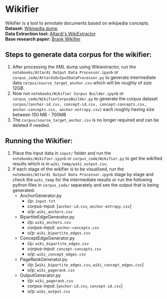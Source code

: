 # Wikifier
Wikifier is a tool to annotate documents based on wikipedia concepts.<br>
<b>Dataset:</b> <a href="https://dumps.wikimedia.org/" target="_blank">Wikipedia dump</a><br>
<b>Data Extraction tool:</b> <a href= "https://github.com/attardi/wikiextractor" target="_blank">Attardi's WikiExtractor</a><br>
<b>Base research paper:</b> <a href="https://ailab.ijs.si/dunja/SiKDD2017/Papers/Brank_Wikifier.pdf" target="_blank"> Brank Wikifier</a><br>

## Steps to generate data corpus for the wikifier:
1. After processing the XML dump using Wikiextractor, run the `notebooks/Attardi Output Data Processor.ipynb` or `corpus_code/AttardiOutputDataProcessor.py` to generate intermediate data `corpus/source_target_anchor.csv` which will be roughly of size 12GB.
2. Now run `notebooks/Wikifier Corpus Builder.ipynb` or `corpus_code/WikifierCorpusBuilder.py` to generate the corpus dataset `corpus/[anchor-id.csv, concept-id.csv, concept-concepts.csv, anchor-concepts.csv, anchor-entropy.csv]` each roughly having size between 150 MB - 700MB
3. The `corpus/source_target_anchor.csv` is no longer required and can be deleted if needed.

## Running the Wikifier:
1. Place the input data in `input/` folder and run the `notebooks/Wikifier.ipynb` or `corpus_code/Wikifier.py` to get the wikified results which is in `wiki_temp/wiki_output.csv`.
2. If each stage of the wikifier is to be visualized, run the `notebooks/Attardi Output Data Processor.ipynb` stage by stage and check the `wiki_temp` for the intermediate results or run the following python files in `corpus_code/` separately and see the output that is being generated.
    * AnchorGenerator.py
        * i/p: `input.txt`
        * corpus-input: [`anchor-id.csv`, `anchor-entropy.csv`]
        * o/p: `wiki_anchors.csv` 
    * BipartiteEdgeGenerator.py
        * i/p: `wiki_anchors.csv`  
        * corpus-input: `anchor-concepts.csv`
        * o/p: `wiki_bipartite_edges.csv`
    * ConceptEdgeGenerator.py
        * i/p: `wiki_bipartite_edges.csv` 
        * corpus-input: `concept-concepts.csv`
        * o/p: `wiki_concept_edges.csv`
    * PageRankGenerator.py
        * i/p: [`wiki_bipartite_edges.csv`, `wiki_concept_edges.csv`] 
        * o/p: `wiki_pagerank.csv`
    * OutputGenerator.py
        * i/p: `wiki_pagerank.csv`  
        * corpus-input: [`anchor-id.csv`, `concept-id.csv`]
        * o/p: `wiki_output.csv`
